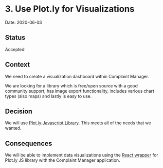 # 3. Use Plot.ly for Visualizations

Date: 2020-06-03

## Status

Accepted

## Context

We need to create a visualization dashboard within Complaint Manager. 

We are looking for a library which is free/open source with a good community support, has image export functionality, includes various chart types (also maps) and lastly is easy to use.   

## Decision

We will use [Plot.ly Javascript Library](https://plotly.com/javascript/). This meets all of the needs that we wanted. 

## Consequences

We will be able to implement data visualizations using the [React wrapper](https://plotly.com/javascript/react/) for Plot.ly JS library with the Complaint Manager application.